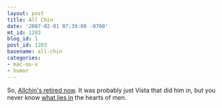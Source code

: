 ```yaml
---
layout: post
title: All Chin
date: '2007-02-01 07:39:00 -0700'
mt_id: 1203
blog_id: 1
post_id: 1203
basename: all-chin
categories:
- mac-os-x
- humor
---
```

<p>
So, <a href="http://bink.nu/Article9416.bink">Allchin's retired now</a>. It was probably just Vista that did him in, but you never know <a href="http://windowsvistablog.com/blogs/windowsvista/archive/2006/12/12/title.aspx">what lies in</a> the hearts of men.
</p>
